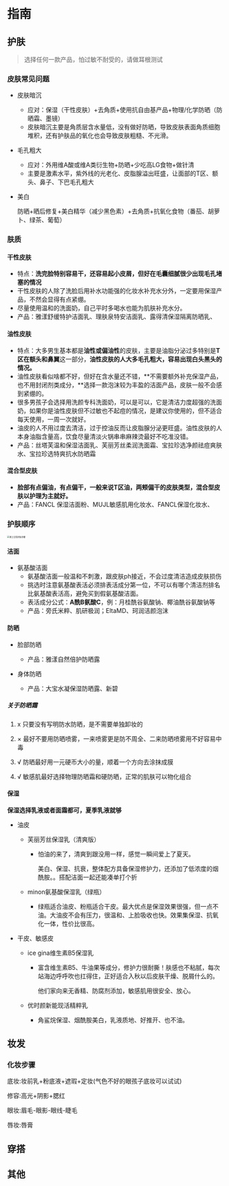 # 指南



## 护肤

> 选择任何一款产品，怕过敏不耐受的，请做耳根测试



### 皮肤常见问题

- 皮肤暗沉
  - 应对：保湿（干性皮肤）+去角质+使用抗自由基产品+物理/化学防晒（防晒霜、墨镜）
  - 皮肤暗沉主要是角质层含水量低，没有做好防晒，导致皮肤表面角质细胞堆积，还有护肤品的氧化也会导致皮肤粗糙、不光滑。

- 毛孔粗大

  - 应对：外用维A酸或维A类衍生物+防晒+少吃高LG食物+做针清
  - 主要是激素水平，紫外线的光老化、皮脂腺溢出旺盛，让面部的T区、额头、鼻子、下巴毛孔粗大

- 美白

  防晒+晒后修复+美白精华（减少黑色素）+去角质+抗氧化食物（番茄、胡萝卜、绿茶、葡萄）



### 肤质

#### 干性皮肤

- 特点：**洗完脸特别容易干，还容易起小皮屑，但好在毛囊细腻很少出现毛孔堵塞的情况**
- 干性皮肤的人除了洗脸后用补水功能强的化妆水补充水分外，一定要用保湿产品，不然会显得有点紧绷。
- 尽量使用温和的洗面奶，自己平时多喝水也能为肌肤补充水分。
- 产品：雅漾舒缓特护洁面乳、理肤泉特安洁面乳、露得清保湿隔离防晒乳、

#### 油性皮肤

- 特点：大多男生基本都是**油性或偏油性**的皮肤，主要是油脂分泌过多特别是**T区在额头和鼻翼**这一部分，**油性皮肤的人大多毛孔粗大，容易出现白头黑头的情况。**
- 油性皮肤看似啥都不好，但好在含水量还不错，**不需要额外补充保湿产品，也不用封闭剂类成分，**选择一款泡沫较为丰盈的洁面产品，皮肤一般不会感到紧绷的。
- 很多男孩子会选择用洗颜专科洗面奶，可以是可以，它是清洁力度超强的洗面奶，如果你是油性皮肤但不过敏也不起痘的情况，是建议你使用的，但不适合每天使用，一周一次就好。
- 油皮的人不用过度去清洁，过于控油反而让皮脂腺分泌更旺盛。油性皮肤的人本身油脂含量高，饮食尽量清淡火锅串串麻辣烫最好不吃准没错。
- 产品：丝塔芙温和保湿洁面乳、芙丽芳丝柔润洗面霜、宝拉珍选净颜祛痘爽肤水、宝拉珍选特爽抗水防晒霜

#### 混合型皮肤

- **脸部有点偏油，有点偏干，一般来说T区油，两颊偏干的皮肤类型，混合型皮肤以护理为主就好。**
- 产品：FANCL 保湿洁面粉、MUJL敏感肌用化妆水、FANCL保湿化妆水、



### 护肤顺序

<img src="/Users/hh/Downloads/%E7%94%B7%E5%A3%AB%E6%97%A5%E5%B8%B8%E6%8A%A4%E8%82%A4%E6%AD%A5%E9%AA%A4.jpeg" alt="男士日常护肤步骤" style="zoom:33%;" />

#### 洁面

- 氨基酸洁面
  - 氨基酸洁面一般温和不刺激，跟皮肤ph接近，不会过度清洁造成皮肤损伤
  - 挑选时注意氨基酸表活必须排表活成分第一位，不可以有哪个清洁剂排名比氨基酸表活高，避免买到假氨基酸洁面。
  - 表活成分公式：**A酰B氨酸C**，例：月桂酰谷氨酸钠、椰油酰谷氨酸钠等
  - 产品：旁氏米粹、肌研极润；EltaMD、珂润洁颜泡沫

#### 防晒

- 脸部防晒
  - 产品：雅漾自然倍护防晒露

- 身体防晒
  - 产品：大宝水凝保湿防晒露、新碧



##### 关于防晒霜

1. x 只要没有写明防水防晒，是不需要单独卸妆的

2. × 最好不要用防晒喷雾，一来喷雾更是防不周全、二来防晒喷雾用不好容易中毒

3. √ 防晒最好用一元硬币大小的量，顺着一个方向去涂抹成膜

4. √ 敏感肌最好选择物理防晒霜和硬防晒，正常的肌肤可以物化组合



#### 保湿

**保湿选择乳液或者面霜都可，夏季乳液就够**

- 油皮

  - 芙丽芳丝保湿乳（清爽版）

    - 怕油的来了，清爽到跟没用一样，感觉一瞬间爱上了夏天。

      美白、保湿、抗衰，整体配方具备保湿修护力，还添加了低浓度的烟酰胺。。搭配洁面一起还能凑单打个折

  - minon氨基酸保湿乳（绿瓶）

    - 绿瓶适合油皮、粉瓶适合干皮。最大优点是保湿效果很强，但一点不油。大油皮不会有压力，很温和、上脸吸收也快。效果集保湿、抗氧化一体，性价比很高。

- 干皮、敏感皮

  - ice gina维生素B5保湿乳

    - 富含维生素B5、牛油果等成分，修护力很耐撕！肤感也不粘腻，每次站海边呼呼吹也扛得住，正好适合入秋以后皮肤干燥、脱屑什么的。

      他们家向来无香精、防腐剂添加，敏感肌用很安全、放心。

  - 优时颜新能现活精粹乳
    - 角鲨烷保湿、烟酰胺美白，乳液质地、好推开、也不油。



## 妆发

### 化妆步骤

底妆:妆前乳+粉底液+遮瑕+定妆(气色不好的眼孩子底妆可以试试)

修容:高光+阴影+腮红

眼妆:眉毛-眼影-眼线-睫毛

唇妆:唇膏



## 穿搭



## 其他